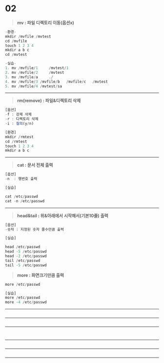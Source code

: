 # 02

> **mv : 파일 디렉토리 이동(옵션x)**
> 

```jsx
-환경-
mkdir /mvfile /mvtest
cd /mvfile
touch 1 2 3 4 
mkdir a b c 
cd /mvtest

-실습-
1. mv /mvfile/1 	/mvtest/1		
2. mv /mvfile/2 	/mvtest			
3. mv /mvfile/a 	./			
4. mv /mvfile/3	/mvfile/b	/mvfile/c 	/mvtest	
5. mv /mvfile/4	/mvtest/sa		
```

---

> **rm(remove) : 파일&디렉토리 삭제**
> 

```jsx
[옵션] 
-f : 강제 삭제
-r : 디렉토리 삭제
-i : 질의(y/n)

[환경]
mkdir /rmtest 
cd /rmtest
touch 1 2 3 4
mkdir a b c 
```

---

> **cat : 문서 전체 출력**
> 

```jsx
[옵션]
-n  : 행번호 출력

[실습]

cat /etc/passwd
cat -n /etc/passwd
```

---

> **head&tail : 위&아래에서 시작해서(기본10줄) 출력**
> 

```jsx
[옵션]
-숫자 : 지정된 숫자 줄수만큼 출력

[실습]

head /etc/passwd
head -5 /etc/passwd 	
head -2 /etc/passwd 
tail /etc/passwd
tail -5 /etc/passwd
```

> **more : 화면크기만큼 출력**
> 

```jsx
more /etc/passwd

[실습]
more /etc/passwd
more -4 /etc/passwd
```

---

> 
> 

```jsx

```

---

> 
> 

```jsx

```

---

> 
> 

```jsx

```

> 
> 

```jsx

```

---

> 
> 

```jsx

```

---

> 
> 

```jsx

```

---

> 
> 

```jsx

```